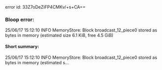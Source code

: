 error id: 33Z7oDeZiFP4CMKv/+s+CA==
### Bloop error:

25/06/17 15:12:10 INFO MemoryStore: Block broadcast_12_piece0 stored as bytes in memory (estimated size 6.1 KiB, free 4.5 GiB)
#### Short summary: 

25/06/17 15:12:10 INFO MemoryStore: Block broadcast_12_piece0 stored as bytes in memory (estimated s...